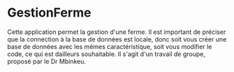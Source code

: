 # GestionFerme
Cette application permet la gestion d'une ferme.
Il est important de préciser que la connection à la base de données est locale, donc soit vous créer une  base de données avec les mêmes caractéristique, soit vous modifier le code, ce qui est dailleurs souhaitable.
Il s'agit d'un travail de groupe, proposé par le Dr Mbinkeu.